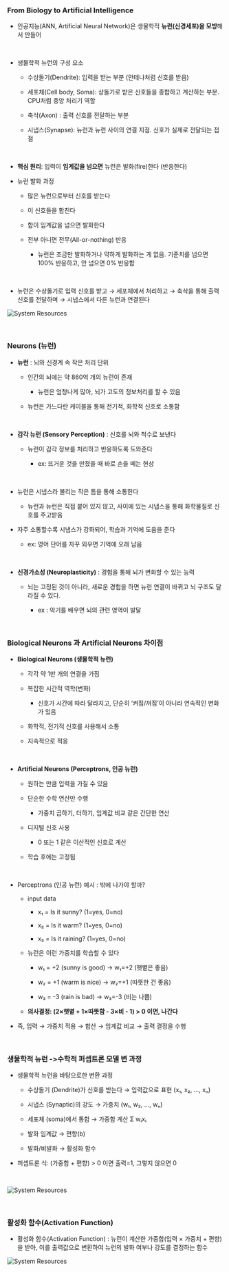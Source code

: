 ### From Biology to Artificial Intelligence

- 인공지능(ANN, Artificial Neural Network)은 생물학적 **뉴런(신경세포)을 모방**해서 만들어

<br/>

- 생물학적 뉴런의 구성 요소
  
    - 수상돌기(Dendrite): 입력을 받는 부분 (안테나처럼 신호를 받음)
 
    - 세포체(Cell body, Soma): 상돌기로 받은 신호들을 종합하고 계산하는 부분. CPU처럼 중앙 처리기 역할
 
    - 축삭(Axon) : 출력 신호를 전달하는 부분
 
    - 시냅스(Synapse): 뉴런과 뉴런 사이의 연결 지점. 신호가 실제로 전달되는 접점

<br/>

- **핵심 원리**: 입력이 **임계값을 넘으면** 뉴런은 발화(fire)한다 (반응한다)

- 뉴런 발화 과정

    - 많은 뉴런으로부터 신호를 받는다
 
    - 이 신호들을 합친다
 
    - 합이 임계값을 넘으면 발화한다
 
    - 전부 아니면 전무(All-or-nothing) 반응
     
        - 뉴런은 조금만 발화하거나 약하게 발화하는 게 없음. 기준치를 넘으면 100% 반응하고, 안 넘으면 0% 반응함

<br/>

- 뉴런은 수상돌기로 입력 신호를 받고 → 세포체에서 처리하고 → 축삭을 통해 출력 신호를 전달하며 → 시냅스에서 다른 뉴런과 연결된다

![System Resources](../../images/Artificial%20Neural%20Network%20images/뉴런구조.png)

<br/>

### Neurons (뉴런)

- **뉴런** : 뇌와 신경계 속 작은 처리 단위

    - 인간의 뇌에는 약 860억 개의 뉴런이 존재
 
        - 뉴런은 엄청나게 많아, 뇌가 고도의 정보처리를 할 수 있음
     
    - 뉴런은 가느다란 케이블을 통해 전기적, 화학적 신호로 소통함 

<br/>

- **감각 뉴런 (Sensory Perception)** : 신호를 뇌와 척수로 보낸다

    - 뉴런이 감각 정보를 처리하고 반응하도록 도와준다
 
        - ex: 뜨거운 것을 만졌을 때 바로 손을 떼는 현상  

<br/>

- 뉴런은 시냅스라 불리는 작은 틈을 통해 소통한다

    - 뉴런과 뉴런은 직접 붙어 있지 않고, 사이에 있는 시냅스을 통해 화학물질로 신호를 주고받음 

- 자주 소통할수록 시냅스가 강화되어, 학습과 기억에 도움을 준다

    - ex: 영어 단어를 자꾸 외우면 기억에 오래 남음 

<br/>

- **신경가소성 (Neuroplasticity)** : 경험을 통해 뇌가 변화할 수 있는 능력

    - 뇌는 고정된 것이 아니라, 새로운 경험을 하면 뉴런 연결이 바뀌고 뇌 구조도 달라질 수 있다.

        -  ex : 악기를 배우면 뇌의 관련 영역이 발달

<br/>

### Biological Neurons 과 Artificial Neurons 차이점 

- **Biological Neurons (생물학적 뉴런)**

    - 각각 약 1만 개의 연결을 가짐
 
    - 복잡한 시간적 역학(변화)
 
        - 신호가 시간에 따라 달라지고, 단순히 ‘켜짐/꺼짐’이 아니라 연속적인 변화가 있음 

    - 화학적, 전기적 신호를 사용해서 소통
 
    - 지속적으로 적응

<br/>

- **Artificial Neurons (Perceptrons, 인공 뉴런)**

    - 원하는 만큼 입력을 가질 수 있음
 
    - 단순한 수학 연산만 수행
 
        - 가중치 곱하기, 더하기, 임계값 비교 같은 간단한 연산
     
    - 디지털 신호 사용
 
        - 0 또는 1 같은 이산적인 신호로 계산

    - 학습 후에는 고정됨

<br/>

- Perceptrons (인공 뉴런) 예시 : 밖에 나가야 할까?

    - input data

        - x₁ = Is it sunny? (1=yes, 0=no)

        - x₂ = Is it warm? (1=yes, 0=no)

        - x₃ = Is it raining? (1=yes, 0=no)
     
    - 뉴런은 이런 가중치를 학습할 수 있다
 
        - w₁ = +2 (sunny is good) → w₁=+2 (햇볕은 좋음)

        - w₂ = +1 (warm is nice) → w₂=+1 (따뜻한 건 좋음)

        - w₃ = -3 (rain is bad) → w₃=-3 (비는 나쁨)
     
    - **의사결정: (2×햇볕 + 1×따뜻함 - 3×비 - 1) > 0 이면, 나간다**


- 즉, 입력 → 가중치 적용 → 합산 → 임계값 비교 → 출력 결정을 수행

<br/>

### 생물학적 뉴런 ->수학적 퍼셉트론 모델 변 과정 

- 생물학적 뉴런을 바탕으로한 변환 과정 

    - 수상돌기 (Dendrite)가 신호를 받는다 → 입력값으로 표현 (x₁, x₂, …, xₙ)

    - 시냅스 (Synaptic)의 강도 → 가중치 (w₁, w₂, …, wₙ)

    - 세포체 (soma)에서 통합 → 가중합 계산 Σ wᵢxᵢ

    - 발화 임계값 → 편향(b)

    - 발화/비발화 → 활성화 함수

- 퍼셉트론 식: (가중합 + 편향) > 0 이면 출력=1, 그렇지 않으면 0

<br/>

![System Resources](../../images/Artificial%20Neural%20Network%20images/퍼셉트론구조.png)

<br/>

### 활성화 함수(Activation Function) 

- 활성화 함수(Activation Function) : 뉴런이 계산한 가중합(입력 × 가중치 + 편향)을 받아, 이를 출력값으로 변환하여 뉴런의 발화 여부나 강도를 결정하는 함수

![System Resources](../../images/Artificial%20Neural%20Network%20images/활성화함수.png)

























































